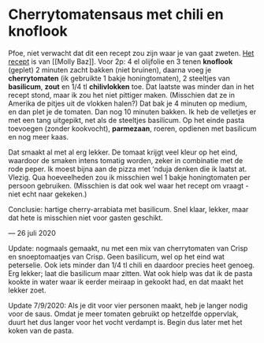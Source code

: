 # Cherrytomatensaus met chili en knoflook 
Pfoe, niet verwacht dat dit een recept zou zijn waar je van gaat zweten. [Het recept](https://www.bonappetit.com/recipe/burst-cherry-tomato-pasta) is van [[Molly Baz]]. Voor 2p: 4 el olijfolie en 3 tenen **knoflook** (geplet) 2 minuten zacht bakken (niet bruinen), daarna voeg je **cherrytomaten** (ik gebruikte 1 bakje honingtomaten), 2 steeltjes van **basilicum**, **zout** en 1/4 tl **chilivlokken** toe. Dat laatste was minder dan in het recept stond, maar ik zou het niet pittiger maken. (Misschien dat ze in Amerika de pitjes uit de vlokken halen?) Dat bak je 4 minuten op medium, en dan plet je de tomaten. Dan nog 10 minuten bakken. Ik heb de velletjes er met een tang uitgepikt, net als de steeltjes basilicum. Op het einde pasta toevoegen (zonder kookvocht), **parmezaan**, roeren, opdienen met basilicum en nog meer kaas.

Dat smaakt al met al erg lekker. De tomaat krijgt veel kleur op het eind, waardoor de smaken intens tomatig worden, zeker in combinatie met de rode peper. Ik moest bijna aan de pizza met ‘nduja denken die ik laatst at. Vlezig. Qua hoeveelheden zou ik misschien wel 1 bakje honingtomaten per persoon gebruiken. (Misschien is dat ook wel waar het recept om vraagt - niet echt naar gekeken.)

Conclusie: hartige cherry-arrabiata met basilicum. Snel klaar, lekker, maar dat hete is misschien niet voor gasten geschikt.

— 26 juli 2020

Update: nogmaals gemaakt, nu met een mix van cherrytomaten van Crisp en snoeptomaatjes van Crisp. Geen basilicum, wel op het eind wat peterselie. Ook iets minder dan 1/4 tl chili en daardoor precies heet genoeg. Erg lekker; laat die basilicum maar zitten. Wat ook hielp was dat ik de pasta kookte in water waar ik eerder meiraap in gekookt had, en dat maakt het lekker zoet.

Update 7/9/2020: Als je dit voor vier personen maakt, heb je langer nodig voor de saus. Omdat je meer tomaten gebruikt op hetzelfde oppervlak, duurt het dus langer voor het vocht verdampt is. Begin dus later met het koken van de pasta.

